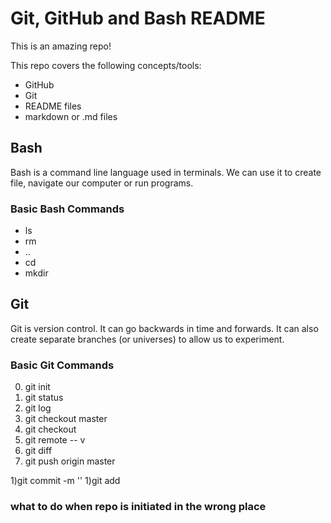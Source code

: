 # Git, GitHub and Bash README

This is an amazing repo!


This repo covers the following concepts/tools:
- GitHub
- Git
- README files
- markdown or .md files

## Bash
Bash is a command line language used in terminals.
We can use it to create file, navigate our computer or run programs.

### Basic Bash Commands
- ls
- rm
- ..
- cd
- mkdir

## Git
Git is version control.
It can go backwards in time and forwards.
It can also create separate branches (or universes) to allow us to experiment.

### Basic Git Commands
0) git init
0) git status
0) git log
0) git checkout master
0) git checkout <commit hash>
0) git remote -- v
0) git diff
0) git push origin master

1)git commit -m '<Meaningful message>'
1)git add <file>



### what to do when repo is initiated in the wrong place
